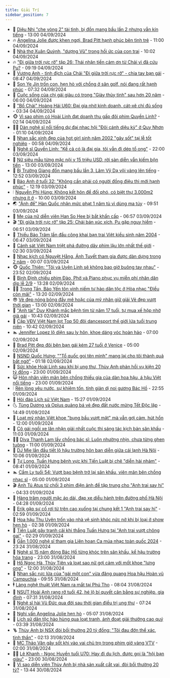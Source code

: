 ```yaml
---
title: Giải Trí
sidebar_position: 7
---
```


<!-- dantri-giai-tri:START -->
- 🤩 [Diệu Nhi &quot;che vòng 2&quot; tài tình, bị đồn mang bầu lần 2 nhưng vẫn kín tiếng](https://dantri.com.vn/giai-tri/dieu-nhi-che-vong-2-tai-tinh-bi-don-mang-bau-lan-2-nhung-van-kin-tieng-20240901110906433.htm) - 13:00 04/09/2024
- 🔥 [Angelina Jolie được khen ngợi, Brad Pitt hạnh phúc bên tình trẻ](https://dantri.com.vn/giai-tri/angelina-jolie-duoc-khen-ngoi-brad-pitt-hanh-phuc-ben-tinh-tre-20240904120307832.htm) - 11:00 04/09/2024
- 🚀 [Nhà thơ Xuân Quỳnh, &quot;dượng Vũ&quot; trong hồi ức của con trai](https://dantri.com.vn/giai-tri/nha-tho-xuan-quynh-duong-vu-trong-hoi-uc-cua-con-trai-20240904142651249.htm) - 10:02 04/09/2024
- 🔥 [&quot;Đi giữa trời rực rỡ&quot; tập 26: Thái nhận tiền cảm ơn từ Chải vì đã cứu Pu?](https://dantri.com.vn/giai-tri/di-giua-troi-ruc-ro-tap-26-thai-nhan-tien-cam-on-tu-chai-vi-da-cuu-pu-20240904155220383.htm) - 09:19 04/09/2024
- 🌈 [Vương Anh - tình địch của Chải &quot;Đi giữa trời rực rỡ&quot; - chia tay bạn gái](https://dantri.com.vn/giai-tri/vuong-anh-tinh-dich-cua-chai-di-giua-troi-ruc-ro-chia-tay-ban-gai-20240904150919264.htm) - 08:47 04/09/2024
- 📝 [Son Ye Jin trốn con, hẹn hò với chồng ở sân golf, nói đang rất hạnh phúc](https://dantri.com.vn/giai-tri/son-ye-jin-tron-con-hen-ho-voi-chong-o-san-golf-noi-dang-rat-hanh-phuc-20240904111747886.htm) - 07:32 04/09/2024
- 💪 [Cuộc sống của chị gái giàu có trong &quot;Giày thủy tinh&quot; sau hơn 20 năm](https://dantri.com.vn/giai-tri/cuoc-song-cua-chi-gai-giau-co-trong-giay-thuy-tinh-sau-hon-20-nam-20240903113952634.htm) - 06:00 04/09/2024
- 🤡 [&quot;Bố Chải&quot; Hoàng Hải U60: Đại gia nhờ kinh doanh, cát-xê chỉ đủ sống](https://dantri.com.vn/giai-tri/bo-chai-hoang-hai-u60-dai-gia-nho-kinh-doanh-cat-xe-chi-du-song-20240904095358969.htm) - 03:34 04/09/2024
- 🐵 [Vì sao phim có Hoài Linh đạt doanh thu gấp đôi phim Quyền Linh?](https://dantri.com.vn/giai-tri/vi-sao-phim-co-hoai-linh-dat-doanh-thu-gap-doi-phim-quyen-linh-20240903190857808.htm) - 02:14 04/09/2024
- 🧑‍🏫 [Dàn nghệ sĩ nổi tiếng dự đại nhạc hội &quot;Đôi cánh diệu kỳ&quot; ở Quy Nhơn](https://dantri.com.vn/giai-tri/dan-nghe-si-noi-tieng-du-dai-nhac-hoi-doi-canh-dieu-ky-o-quy-nhon-20240904065950860.htm) - 01:10 04/09/2024
- 💂 [Nhan sắc xinh đẹp của hot girl sinh năm 2002 &quot;gây sốt&quot; tại lễ tốt nghiệp](https://dantri.com.vn/giai-tri/nhan-sac-xinh-dep-cua-hot-girl-sinh-nam-2002-gay-sot-tai-le-tot-nghiep-20240830170734372.htm) - 00:58 04/09/2024
- 🤠 [Nghệ sĩ Quyền Linh: &quot;Kể cả có là đại gia, tôi vẫn đi dép tổ ong&quot;](https://dantri.com.vn/giai-tri/nghe-si-quyen-linh-ke-ca-co-la-dai-gia-toi-van-di-dep-to-ong-20240830163152332.htm) - 22:00 03/09/2024
- 🫶 [Nữ siêu mẫu từng mặc nội y 15 triệu USD, rời sàn diễn vẫn kiếm bộn tiền](https://dantri.com.vn/giai-tri/nu-sieu-mau-tung-mac-noi-y-15-trieu-usd-roi-san-dien-van-kiem-bon-tien-20240731095415984.htm) - 13:00 03/09/2024
- 🦏 [Bị Trường Giang đồn mang bầu lần 3, Lâm Vỹ Dạ vội vàng lên tiếng](https://dantri.com.vn/giai-tri/bi-truong-giang-don-mang-bau-lan-3-lam-vy-da-voi-vang-len-tieng-20240903194204031.htm) - 12:52 03/09/2024
- 🧰 [Bảo Anh ở tuổi 32: &quot;Không cần phải có người đồng điệu thì mới hạnh phúc&quot;](https://dantri.com.vn/giai-tri/bao-anh-o-tuoi-32-khong-can-phai-co-nguoi-dong-dieu-thi-moi-hanh-phuc-20240903165522595.htm) - 12:19 03/09/2024
- 🕯 [Nguyễn Phi Hùng: Không kết hôn để đối phó, có biệt thự 3.000m2 nhưng ít ở](https://dantri.com.vn/giai-tri/nguyen-phi-hung-khong-ket-hon-de-doi-pho-co-biet-thu-3000m2-nhung-it-o-20240902132929456.htm) - 10:00 03/09/2024
- 🌏 [&quot;Ảnh đế&quot; Hàn Quốc nhận mức phạt 1 năm tù vì dùng ma túy](https://dantri.com.vn/giai-tri/anh-de-han-quoc-nhan-muc-phat-1-nam-tu-vi-dung-ma-tuy-20240903152432888.htm) - 09:51 03/09/2024
- 🌈 [Mẹ của nữ diễn viên Han So Hee bị bắt khẩn cấp](https://dantri.com.vn/giai-tri/me-cua-nu-dien-vien-han-so-hee-bi-bat-khan-cap-20240903095140548.htm) - 06:57 03/09/2024
- 🎬 [&quot;Đi giữa trời rực rỡ&quot; tập 25: Chải bán xúc xích, Pu gặp nguy hiểm](https://dantri.com.vn/giai-tri/di-giua-troi-ruc-ro-tap-25-chai-ban-xuc-xich-pu-gap-nguy-hiem-20240903110222955.htm) - 06:51 03/09/2024
- 👀 [Thiều Bảo Trâm lần đầu công khai bạn trai Việt kiều sinh năm 2004](https://dantri.com.vn/giai-tri/thieu-bao-tram-lan-dau-cong-khai-ban-trai-viet-kieu-sinh-nam-2004-20240903104010789.htm) - 06:47 03/09/2024
- 🧰 [Cảnh sát Việt Nam triệt phá đường dây phim lậu lớn nhất thế giới](https://dantri.com.vn/giai-tri/canh-sat-viet-nam-triet-pha-duong-day-phim-lau-lon-nhat-the-gioi-20240903090705030.htm) - 02:30 03/09/2024
- 🧰 [Nhạc kịch có Nguyệt Hằng, Ánh Tuyết tham gia được dàn dựng trong 2 năm](https://dantri.com.vn/giai-tri/nhac-kich-co-nguyet-hang-anh-tuyet-tham-gia-duoc-dan-dung-trong-2-nam-20240903011353514.htm) - 00:07 03/09/2024
- 🐵 [Quốc Thiên: &quot;Tôi và Uyên Linh sẽ không bao giờ buông tay nhau&quot;](https://dantri.com.vn/giai-tri/quoc-thien-toi-va-uyen-linh-se-khong-bao-gio-buong-tay-nhau-20240901150522269.htm) - 23:52 02/09/2024
- 🐘 [Bình Định chiếu phim Đào, Phở và Piano phục vụ miễn phí nhân dân dịp lễ 2/9](https://dantri.com.vn/giai-tri/binh-dinh-chieu-phim-dao-pho-va-piano-phuc-vu-mien-phi-nhan-dan-dip-le-29-20240902192214672.htm) - 13:28 02/09/2024
- 🧑‍💻 [Trọng Tấn, Bảo Yến tôn vinh niềm tự hào dân tộc ở Hòa nhạc &quot;Điều còn mãi&quot;](https://dantri.com.vn/giai-tri/trong-tan-bao-yen-ton-vinh-niem-tu-hao-dan-toc-o-hoa-nhac-dieu-con-mai-20240902191602069.htm) - 13:20 02/09/2024
- 😎 [Vẻ đẹp nóng bỏng đầy mê hoặc của mỹ nhân giữ giải Vẻ đẹp vượt thời gian](https://dantri.com.vn/giai-tri/ve-dep-nong-bong-day-me-hoac-cua-my-nhan-giu-giai-ve-dep-vuot-thoi-gian-20240902091223553.htm) - 13:00 02/09/2024
- 🧰 [&quot;Anh tài&quot; Duy Khánh mắc bệnh tim từ năm 17 tuổi, tự mua xế hộp nhờ giả gái](https://dantri.com.vn/giai-tri/anh-tai-duy-khanh-mac-benh-tim-tu-nam-17-tuoi-tu-mua-xe-hop-nho-gia-gai-20240901134235409.htm) - 10:43 02/09/2024
- 🧰 [Cặp VĐV Việt Nam lọt Top 50 đôi dancesport thế giới lứa tuổi trung niên](https://dantri.com.vn/giai-tri/cap-vdv-viet-nam-lot-top-50-doi-dancesport-the-gioi-lua-tuoi-trung-nien-20240902173515161.htm) - 10:42 02/09/2024
- 🏊 [Jennifer Lopez lộ diện sau ly hôn, khoe dáng vóc hoàn hảo](https://dantri.com.vn/giai-tri/jennifer-lopez-lo-dien-sau-ly-hon-khoe-dang-voc-hoan-hao-20240902114836199.htm) - 07:00 02/09/2024
- 🌋 [Brad Pitt đẹp đôi bên bạn gái kém 27 tuổi ở Venice](https://dantri.com.vn/giai-tri/brad-pitt-dep-doi-ben-ban-gai-kem-27-tuoi-o-venice-20240901184951324.htm) - 05:00 02/09/2024
- 🔭 [NSND Quốc Hưng: &quot;&quot;Tổ quốc gọi tên mình&quot; mang lại cho tôi thành quả bất ngờ&quot;](https://dantri.com.vn/giai-tri/nsnd-quoc-hung-to-quoc-goi-ten-minh-mang-lai-cho-toi-thanh-qua-bat-ngo-20240902071903731.htm) - 01:18 02/09/2024
- 📝 [Sức khỏe Hoài Linh sau khi bị ung thư, Thùy Anh phản hồi vụ kiện 20 tỷ đồng](https://dantri.com.vn/giai-tri/suc-khoe-hoai-linh-sau-khi-bi-ung-thu-thuy-anh-phan-hoi-vu-kien-20-ty-dong-20240901204009094.htm) - 23:00 01/09/2024
- 😺 [Hôn nhân viên mãn bên chồng thiếu gia của dàn hoa hậu, á hậu Việt nổi tiếng](https://dantri.com.vn/giai-tri/hon-nhan-vien-man-ben-chong-thieu-gia-cua-dan-hoa-hau-a-hau-viet-noi-tieng-20240820021157689.htm) - 23:00 01/09/2024
- 🕯 [Rèn lòng yêu nước, sự khiêm tốn, tính giản dị noi gương Bác Hồ](https://dantri.com.vn/giai-tri/ren-long-yeu-nuoc-su-khiem-ton-tinh-gian-di-noi-guong-bac-ho-20240901155940473.htm) - 22:55 01/09/2024
- 🦄 [Hỏi đáp Lịch sử Việt Nam](https://dantri.com.vn/giai-tri/hoi-dap-lich-su-viet-nam-20240901154624717.htm) - 15:27 01/09/2024
- 🌜 [Tùng Dương và Oplus quảng bá vẻ đẹp đất nước mừng Tết Độc lập](https://dantri.com.vn/giai-tri/tung-duong-va-oplus-quang-ba-ve-dep-dat-nuoc-mung-tet-doc-lap-20240901165228664.htm) - 14:49 01/09/2024
- 👹 [Loạt mỹ nhân Việt khoe &quot;bụng bầu vượt mặt&quot; mà vẫn gợi cảm, hút hồn](https://dantri.com.vn/giai-tri/loat-my-nhan-viet-khoe-bung-bau-vuot-mat-ma-van-goi-cam-hut-hon-20240901103324745.htm) - 12:00 01/09/2024
- 🚀 [Cô gái ngồi xe lăn nhận giải nhất cuộc thi sáng tác kịch bản sân khấu](https://dantri.com.vn/giai-tri/co-gai-ngoi-xe-lan-nhan-giai-nhat-cuoc-thi-sang-tac-kich-ban-san-khau-20240901132413303.htm) - 11:03 01/09/2024
- 🧑‍💻 [Diva Thanh Lam lấy chồng bác sĩ: Luôn nhường nhịn, chưa từng ghen tuông](https://dantri.com.vn/giai-tri/diva-thanh-lam-lay-chong-bac-si-luon-nhuong-nhin-chua-tung-ghen-tuong-20240901143259959.htm) - 11:00 01/09/2024
- 🦩 [DJ Mie lần đầu tiết lộ hậu trường hôn bạn diễn giữa cái lạnh Hà Nội](https://dantri.com.vn/giai-tri/dj-mie-lan-dau-tiet-lo-hau-truong-hon-ban-dien-giua-cai-lanh-ha-noi-20240901170612398.htm) - 10:06 01/09/2024
- 💫 [Tự Long, Tuấn Hưng bênh vực khi Tiến Luật bị chê &quot;diễn hài nhảm&quot;](https://dantri.com.vn/giai-tri/tu-long-tuan-hung-benh-vuc-khi-tien-luat-bi-che-dien-hai-nham-20240901135903444.htm) - 08:41 01/09/2024
- 🏊 [Cẩm Ly tuổi 54: Vượt bạo bệnh trở lại sân khấu, viên mãn bên chồng nhạc sĩ](https://dantri.com.vn/giai-tri/cam-ly-tuoi-54-vuot-bao-benh-tro-lai-san-khau-vien-man-ben-chong-nhac-si-20240831005638757.htm) - 05:00 01/09/2024
- 🎬 [Anh Tú Atus từ chối 3 phim điện ảnh để tập trung cho &quot;Anh trai say hi&quot;](https://dantri.com.vn/giai-tri/anh-tu-atus-tu-choi-3-phim-dien-anh-de-tap-trung-cho-anh-trai-say-hi-20240901113315434.htm) - 04:33 01/09/2024
- 💃 [Hàng trăm người mặc áo dài, đạp xe diễu hành trên đường phố Hà Nội](https://dantri.com.vn/giai-tri/hang-tram-nguoi-mac-ao-dai-dap-xe-dieu-hanh-tren-duong-pho-ha-noi-20240901105436497.htm) - 04:28 01/09/2024
- 🌊 [Erik gặp sự cố rơi từ trên cao xuống tại chung kết 1 &quot;Anh trai say hi&quot;](https://dantri.com.vn/giai-tri/erik-gap-su-co-roi-tu-tren-cao-xuong-tai-chung-ket-1-anh-trai-say-hi-20240901083038350.htm) - 02:59 01/09/2024
- 🧰 [Hoa hậu Thu Uyên trốn vào nhà vệ sinh khóc nức nở khi bị loại ở show hẹn hò](https://dantri.com.vn/giai-tri/hoa-hau-thu-uyen-tron-vao-nha-ve-sinh-khoc-nuc-no-khi-bi-loai-o-show-hen-ho-20240831234509206.htm) - 02:38 01/09/2024
- 🦣 [Tiến Luật gây tranh cãi khi thắng Tuấn Hưng tại &quot;Anh trai vượt chông gai&quot;](https://dantri.com.vn/giai-tri/tien-luat-gay-tranh-cai-khi-thang-tuan-hung-tai-anh-trai-vuot-chong-gai-20240901073634091.htm) - 02:29 01/09/2024
- 🥷 [Gần 1.000 nghệ sĩ tham gia Liên hoan Ca múa nhạc toàn quốc 2024](https://dantri.com.vn/giai-tri/gan-1000-nghe-si-tham-gia-lien-hoan-ca-mua-nhac-toan-quoc-2024-20240831231835124.htm) - 23:24 31/08/2024
- 🦏 [Nghệ sĩ 15 năm đóng Bác Hồ từng khóc trên sân khấu, kể hậu trường hóa trang](https://dantri.com.vn/giai-tri/nghe-si-15-nam-dong-bac-ho-tung-khoc-tren-san-khau-ke-hau-truong-hoa-trang-20240830190459378.htm) - 23:00 31/08/2024
- 🫶 [Hồ Ngọc Hà, Thùy Tiên và loạt sao nữ gợi cảm với mốt khoe &quot;lưng ong&quot;](https://dantri.com.vn/giai-tri/ho-ngoc-ha-thuy-tien-va-loat-sao-nu-goi-cam-voi-mot-khoe-lung-ong-20240821100355228.htm) - 12:00 31/08/2024
- 💼 [Nhan sắc rực lửa của &quot;gái một con&quot; vừa đăng quang Hoa hậu Hoàn vũ Campuchia](https://dantri.com.vn/giai-tri/nhan-sac-ruc-lua-cua-gai-mot-con-vua-dang-quang-hoa-hau-hoan-vu-campuchia-20240831124907114.htm) - 09:55 31/08/2024
- 🕴 [Làng nghệ thuật Việt Nam ra mắt tại Phú Thọ](https://dantri.com.vn/giai-tri/lang-nghe-thuat-viet-nam-ra-mat-tai-phu-tho-20240830212331430.htm) - 08:04 31/08/2024
- 🐲 [NSƯT Hoài Anh rạng rỡ tuổi 42, hé lộ bí quyết cân bằng sự nghiệp, gia đình](https://dantri.com.vn/giai-tri/nsut-hoai-anh-rang-ro-tuoi-42-he-lo-bi-quyet-can-bang-su-nghiep-gia-dinh-20240831121718250.htm) - 07:31 31/08/2024
- 🐘 [Nghệ sĩ hài Vũ Đức qua đời sau thời gian điều trị ung thư](https://dantri.com.vn/giai-tri/nghe-si-hai-vu-duc-qua-doi-sau-thoi-gian-dieu-tri-ung-thu-20240831125508034.htm) - 07:24 31/08/2024
- 🤭 [Nghi vấn Angelina Jolie hẹn hò](https://dantri.com.vn/giai-tri/nghi-van-angelina-jolie-hen-ho-20240831103801302.htm) - 05:07 31/08/2024
- 💯 [Lịch sử dân tộc hào hùng qua loạt tranh, ảnh đoạt giải thưởng cao quý](https://dantri.com.vn/giai-tri/lich-su-dan-toc-hao-hung-qua-loat-tranh-anh-doat-giai-thuong-cao-quy-20240830224858506.htm) - 03:39 31/08/2024
- 🪜 [Thùy Anh bị NSX đòi bồi thường 20 tỷ đồng: &quot;Tôi đau đớn thể xác, tinh thần&quot;](https://dantri.com.vn/giai-tri/thuy-anh-bi-nsx-doi-boi-thuong-20-ty-dong-toi-dau-don-the-xac-tinh-than-20240831081122753.htm) - 02:13 31/08/2024
- 👹 [MC Thảo Vân gây sốt khi vào vai chủ trọ trong phim giờ vàng VTV](https://dantri.com.vn/giai-tri/mc-thao-van-gay-sot-khi-vao-vai-chu-tro-trong-phim-gio-vang-vtv-20240831004744277.htm) - 02:00 31/08/2024
- 🧑‍🏫 [Lê Khanh - Ngọc Huyền tuổi U70: Hay đi du lịch, được gọi là &quot;hội bạn giàu&quot;](https://dantri.com.vn/giai-tri/le-khanh-ngoc-huyen-tuoi-u70-hay-di-du-lich-duoc-goi-la-hoi-ban-giau-20240830115204200.htm) - 23:00 30/08/2024
- 🐘 [Vì sao diễn viên Thùy Anh bị nhà sản xuất cắt vai, đòi bồi thường 20 tỷ?](https://dantri.com.vn/giai-tri/vi-sao-dien-vien-thuy-anh-bi-nha-san-xuat-cat-vai-doi-boi-thuong-20-ty-20240830194449342.htm) - 13:44 30/08/2024<!-- dantri-giai-tri:END -->
